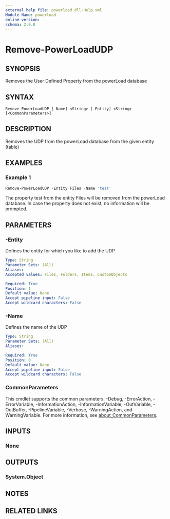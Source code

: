 ```yaml
---
external help file: powerload.dll-Help.xml
Module Name: powerload
online version:
schema: 2.0.0
---
```


# Remove-PowerLoadUDP

## SYNOPSIS
Removes the User Defined Property from the powerLoad database

## SYNTAX

```
Remove-PowerLoadUDP [-Name] <String> [-Entity] <String> [<CommonParameters>]
```

## DESCRIPTION
Removes the UDP from the powerLoad database from the given entity (table)

## EXAMPLES

### Example 1
```powershell
Remove-PowerLoadUDP -Entity Files -Name 'test'
```

The property test from the entity Files will be removed from the powerLoad database. In case the property does not exist, no information will be prompted.

## PARAMETERS

### -Entity
Defines the entity for which you like to add the UDP

```yaml
Type: String
Parameter Sets: (All)
Aliases:
Accepted values: Files, Folders, Items, CustomObjects

Required: True
Position: 1
Default value: None
Accept pipeline input: False
Accept wildcard characters: False
```

### -Name
Defines the name of the UDP

```yaml
Type: String
Parameter Sets: (All)
Aliases:

Required: True
Position: 0
Default value: None
Accept pipeline input: False
Accept wildcard characters: False
```

### CommonParameters
This cmdlet supports the common parameters: -Debug, -ErrorAction, -ErrorVariable, -InformationAction, -InformationVariable, -OutVariable, -OutBuffer, -PipelineVariable, -Verbose, -WarningAction, and -WarningVariable. For more information, see [about_CommonParameters](http://go.microsoft.com/fwlink/?LinkID=113216).

## INPUTS

### None

## OUTPUTS

### System.Object
## NOTES

## RELATED LINKS
